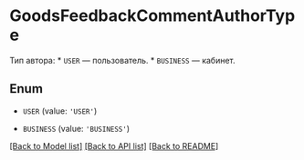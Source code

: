 # GoodsFeedbackCommentAuthorType

Тип автора:  * `USER` — пользователь. * `BUSINESS` — кабинет. 

## Enum

* `USER` (value: `'USER'`)

* `BUSINESS` (value: `'BUSINESS'`)

[[Back to Model list]](../README.md#documentation-for-models) [[Back to API list]](../README.md#documentation-for-api-endpoints) [[Back to README]](../README.md)


